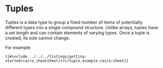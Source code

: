 # Tuples

Tuples is a data type to group a fixed number of items of potentially different types into a single compound structure. Unlike arrays, tuples have a set length and can contain elements of varying types. Once a tuple is created, its size cannot change.

For example:

```cairo
{{#include ../../../listings/getting-started/cairo_cheatsheet/src/tuple_example.cairo:sheet}}
```
